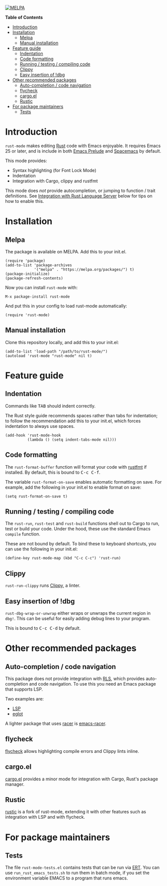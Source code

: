 [![MELPA](https://melpa.org/packages/rust-mode-badge.svg)](https://melpa.org/#/rust-mode)

<!-- markdown-toc start - Don't edit this section. Run M-x markdown-toc-refresh-toc -->
**Table of Contents**

- [Introduction](#introduction)
- [Installation](#installation)
    - [Melpa](#melpa)
    - [Manual installation](#manual-installation)
- [Feature guide](#feature-guide)
    - [Indentation](#indentation)
    - [Code formatting](#code-formatting)
    - [Running / testing / compiling code](#running--testing--compiling-code)
    - [Clippy](#clippy)
    - [Easy insertion of !dbg](#easy-insertion-of-dbg)
- [Other recommended packages](#other-recommended-packages)
    - [Auto-completion / code navigation](#auto-completion--code-navigation)
    - [flycheck](#flycheck)
    - [cargo.el](#cargoel)
    - [Rustic](#rustic)
- [For package maintainers](#for-package-maintainers)
    - [Tests](#tests)

<!-- markdown-toc end -->

# Introduction
`rust-mode` makes editing [Rust](http://rust-lang.org) code with Emacs
enjoyable. It requires Emacs 25 or later, and is include in both
[Emacs Prelude](https://github.com/bbatsov/prelude) and
[Spacemacs](https://github.com/syl20bnr/spacemacs) by default.

This mode provides:
- Syntax highlighting (for Font Lock Mode)
- Indentation
- Integration with Cargo, clippy and rustfmt

This mode does _not_ provide autocompletion, or jumping to function /
trait definitions. See [Integration with Rust Language Server](#rust-language-server)
below for tips on how to enable this.


# Installation

## Melpa
The package is available on MELPA. Add this to your init.el.

``` elisp
(require 'package)
(add-to-list 'package-archives
             '("melpa" . "https://melpa.org/packages/") t)
(package-initialize)
(package-refresh-contents)
```

Now you can install `rust-mode` with:

`M-x package-install rust-mode`

And put this in your config to load rust-mode automatically:

`(require 'rust-mode)`

## Manual installation
Clone this repository locally, and add this to your init.el:

``` elisp
(add-to-list 'load-path "/path/to/rust-mode/")
(autoload 'rust-mode "rust-mode" nil t)
```

# Feature guide
## Indentation
Commands like <kbd>TAB</kbd> should indent correctly.

The Rust style guide recommends spaces rather than tabs for
indentation; to follow the recommendation add this to your init.el,
which forces indentation to always use spaces.

```elisp
(add-hook 'rust-mode-hook
          (lambda () (setq indent-tabs-mode nil)))
```

## Code formatting

The `rust-format-buffer` function will format your code with
[rustfmt](https://github.com/rust-lang/rustfmt) if installed. By
default, this is bound to <kbd>C-c C-f</kbd>.

The variable `rust-format-on-save` enables automatic formatting on
save. For example, add the following in your init.el to enable format
on save:

``` elisp
(setq rust-format-on-save t)
```

## Running / testing / compiling code

The `rust-run`, `rust-test` and `rust-build` functions shell out to
Cargo to run, test or build your code. Under the hood, these use the
standard Emacs `compile` function.

These are not bound by default. To bind these to keyboard shortcuts,
you can use the following in your init.el:

``` elisp
(define-key rust-mode-map (kbd "C-c C-c") 'rust-run)
```

## Clippy
`rust-run-clippy` runs
[Clippy](https://github.com/rust-lang/rust-clippy), a linter. 

## Easy insertion of !dbg
`rust-dbg-wrap-or-unwrap` either wraps or unwraps the current region
in `dbg!`. This can be useful for easily adding debug lines to your
program.

This is bound to <kbd>C-c C-d</kbd> by default.


# Other recommended packages

## Auto-completion / code navigation
This package does not provide integration with
[RLS](https://github.com/rust-lang/rls), which provides
auto-completion and code navigation. To use this you need an Emacs
package that supports LSP.

Two examples are:
- [LSP](https://github.com/emacs-lsp/lsp-mode)
- [eglot](https://github.com/joaotavora/eglot)

A lighter package that uses
[racer](https://github.com/racer-rust/racer) is
[emacs-racer](https://github.com/racer-rust/emacs-racer).

## flycheck
[flycheck](https://github.com/flycheck/flycheck) allows highlighting
compile errors and Clippy lints inline.

## cargo.el
[cargo.el](https://github.com/kwrooijen/cargo.el) provides a minor
mode for integration with Cargo, Rust's package manager.

## Rustic
[rustic](https://github.com/brotzeit/rustic) is a fork of rust-mode,
extending it with other features such as integration with LSP and with flycheck.


# For package maintainers

## Tests

The file `rust-mode-tests.el` contains tests that can be run via
[ERT](http://www.gnu.org/software/emacs/manual/html_node/ert/index.html).
You can use `run_rust_emacs_tests.sh` to run them in batch mode, if
you set the environment variable EMACS to a program that runs emacs.
